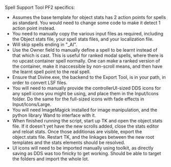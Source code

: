 Spell Support Tool PF2 specifics:
- Assumes the base template for object stats has 2 action points for spells as standard. You would need to change some code to make it detect 1 action point instead.
- You need to manually copy the various input files as required, including the Object stats file, your spell stats files, and your localization file.
- Will skip spells ending in "\_AI".
- Use the Owner field to manually define a spell to be learnt instead of that which is cast. This is useful for ranked modal spells, where there is no upcast container spell normally. One can make a ranked version of the container, make it inaccessible by non-scroll means, and then have the learnt spell point to the real spell.
- Ensure that Divine.exe, the backend to the Export Tool, is in your path, in order to convert LSF files.
- You will need to manually provide the controllerUI-sized DDS icons for any spell icons you might be using, and place them in the Input/Icons folder. Do the same for the full-sized icons with fade effects in Input/Icons/Large.
- You will need ImageMagick installed for image manipulation, and the python library Wand to interface with it.
- When finished running the script, start up TK and open the object.stats file. If it doesn't yet have the new scrolls added, close the stats editor and reloat stats. Once those additionas are visible, export the object.stats file. Restart TK, and the linkages between the new root templates and the stats elements should be resolved.
- UI icons will need to be imported manually using toolkit, as directly saving as DDS was too finicky to get working. Should be able to target the folders and import the whole lot.
